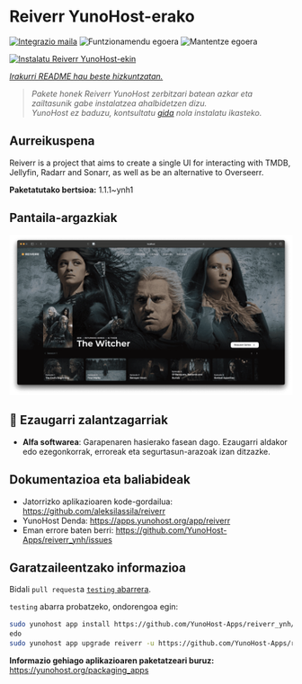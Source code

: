 <!--
Ohart ongi: README hau automatikoki sortu da <https://github.com/YunoHost/apps/tree/master/tools/readme_generator>ri esker
EZ editatu eskuz.
-->

# Reiverr YunoHost-erako

[![Integrazio maila](https://dash.yunohost.org/integration/reiverr.svg)](https://dash.yunohost.org/appci/app/reiverr) ![Funtzionamendu egoera](https://ci-apps.yunohost.org/ci/badges/reiverr.status.svg) ![Mantentze egoera](https://ci-apps.yunohost.org/ci/badges/reiverr.maintain.svg)

[![Instalatu Reiverr YunoHost-ekin](https://install-app.yunohost.org/install-with-yunohost.svg)](https://install-app.yunohost.org/?app=reiverr)

*[Irakurri README hau beste hizkuntzatan.](./ALL_README.md)*

> *Pakete honek Reiverr YunoHost zerbitzari batean azkar eta zailtasunik gabe instalatzea ahalbidetzen dizu.*  
> *YunoHost ez baduzu, kontsultatu [gida](https://yunohost.org/install) nola instalatu ikasteko.*

## Aurreikuspena

Reiverr is a project that aims to create a single UI for interacting with TMDB, Jellyfin, Radarr and Sonarr, as well as be an alternative to Overseerr.

**Paketatutako bertsioa:** 1.1.1~ynh1

## Pantaila-argazkiak

![Reiverr(r)en pantaila-argazkia](./doc/screenshots/screenshot.png)

## :red_circle: Ezaugarri zalantzagarriak

- **Alfa softwarea**: Garapenaren hasierako fasean dago. Ezaugarri aldakor edo ezegonkorrak, erroreak eta segurtasun-arazoak izan ditzazke.

## Dokumentazioa eta baliabideak

- Jatorrizko aplikazioaren kode-gordailua: <https://github.com/aleksilassila/reiverr>
- YunoHost Denda: <https://apps.yunohost.org/app/reiverr>
- Eman errore baten berri: <https://github.com/YunoHost-Apps/reiverr_ynh/issues>

## Garatzaileentzako informazioa

Bidali `pull request`a [`testing` abarrera](https://github.com/YunoHost-Apps/reiverr_ynh/tree/testing).

`testing` abarra probatzeko, ondorengoa egin:

```bash
sudo yunohost app install https://github.com/YunoHost-Apps/reiverr_ynh/tree/testing --debug
edo
sudo yunohost app upgrade reiverr -u https://github.com/YunoHost-Apps/reiverr_ynh/tree/testing --debug
```

**Informazio gehiago aplikazioaren paketatzeari buruz:** <https://yunohost.org/packaging_apps>
